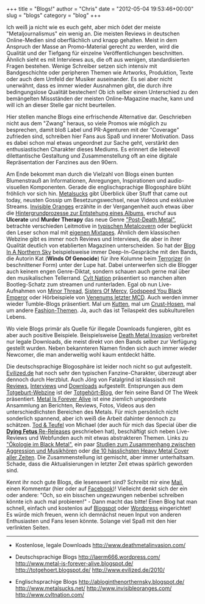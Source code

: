 +++
title = "Blogs!"
author = "Chris"
date = "2012-05-04 19:53:46+00:00"
slug = "blogs"
category = "blog"
+++

Ich weiß ja nicht wie es euch geht, aber mich ödet der meiste "Metaljournalismus" ein wenig an. Die meisten Reviews in deutschen Online-Medien sind oberflächlich und knapp gehalten. Meist in dem Anspruch der Masse an Promo-Material gerecht zu werden, wird die Qualität und der Tiefgang für einzelne Veröffentlichungen beschnitten. Ähnlich sieht es mit Interviews aus, die oft aus wenigen, standardisierten Fragen bestehen. Wenige Schreiber setzen sich intensiv mit Bandgeschichte oder peripheren Themen wie Artworks, Produktion, Texte oder auch dem Umfeld der Musiker auseinander. Es sei aber nicht unerwähnt, dass es immer wieder Ausnahmen gibt, die durch ihre bedingungslose Qualität bestechen! Ob ich selber einen Unterschied zu den bemängelten Missständen der meisten Online-Magazine mache, kann und will ich an dieser Stelle gar nicht beurteilen. 

Hier stellen manche Blogs eine erfrischende Alternative dar. Geschrieben nicht aus dem "Zwang" heraus, so viele Promos wie möglich zu besprechen, damit bloß Label und PR-Agenturen mit der "Coverage" zufrieden sind, schreiben hier Fans aus Spaß und innerer Motivation. Dass es dabei schon mal etwas ungeordnet zur Sache geht, verstärkt den enthusiastischen Charakter dieses Mediums. Es erinnert die liebevoll dilettantische Gestaltung und Zusammenstellung oft an eine digitale Repräsentation der Fanzines aus den 90ern.

Am Ende bekommt man durch die Vielzahl von Blogs einen bunten Blumenstrauß an Informationen, Anregungen, Inspirationen und audio-visuellen Komponenten. Gerade die englischsprachige Blogosphäre blüht fröhlich vor sich hin. <a href="http://www.metalsucks.net/">Metalsucks</a> gibt Überblick über Stuff that came out today, neusten Gossip um Besetzungswechsel, neue Videos und exklusive Streams. <a href="http://www.invisibleoranges.com/">Invisible Oranges</a> erzählte in der Vergangenheit auch etwas über die <a href="http://www.invisibleoranges.com/2011/09/anatomy-of-a-release-pt-5-distribution-or-why-cds-cost-so-much/">Hintergrundprozesse zur Entstehung eines Albums</a>, erschuf aus **Ulcerate** und **Murder Therapy** das neue Genre <a href="http://www.invisibleoranges.com/2011/02/neurosis-the-future-of-death-metal/">"Post-Death Metal"</a>, betrachte verschieden Leitmotive in <a href="http://www.invisibleoranges.com/2012/05/by-this-axe-i-headbang/">typischen Metalcovern</a> oder beglückt den Leser schon mal mit <a href="http://www.invisibleoranges.com/2011/12/mixtape-death-by-metal-the-left-of-center-path/">eigenen Mixtapes</a>. Ähnlich dem klassischen Webzine gibt es immer noch Reviews und Interviews, die aber in ihrer Qualität deutlich von etablierten Magazinen unterscheiden. So hat der <a href="http://abloginthenorthernsky.blogspot.de/">Blog In A Northern Sky</a> beispielsweise immer Deep-In-Gespräche mit den Bands, die Autorin Kat (**Winds Of Genocide**) für ihre Kolumne beim <a href="http://truecultheavymetal.com/blog1.php">Terrorizer</a> (in beschnittener Form) unter der Lupe hat.
Dabei unterwerfen sich die Blogger auch keinem engen Genre-Diktat, sondern schauen auch gerne mal über den musikalischen Tellerrand. <a href="http://www.cvltnation.com/">Cvlt Nation</a> präsentiert so manchen alten Bootleg-Schatz zum streamen und runterladen. Egal ob nun Live-Aufnahmen von <a href="http://www.cvltnation.com/12xu-minor-threat-1982-live-at-maryland-u-download-stream/">Minor Thread</a>, <a href="http://www.cvltnation.com/first-and-last-and-always-sisters-of-mercy-1985-live-download-stream/">Sisters Of Mercy</a>, <a href="http://www.cvltnation.com/world-police-and-friendly-firegodspeed-you-black-emperor-live-in-germany-1998-download/">Godspeed You Black Emperor</a> oder Hörbeispiele von <a href="http://www.cvltnation.com/crown-of-reversion-venenum-review-stream/">Venenums letzter MCD</a>. Auch werden immer wieder Tumble-Blogs präsentiert. Mal um <a href="http://www.cvltnation.com/fuck-yeah-punk-jacketspart-ii/">Kutten</a>, mal um <a href="http://www.cvltnation.com/fuck-yeah-crust-pants-in-crust-we-trust/">Crust-Hosen</a>, mal um andere <a href="http://www.cvltnation.com/category/fashion/">Fashion-Themen</a>. Ja, auch das ist Teilaspekt des subkulturellen Lebens.

Wo viele Blogs primär als Quelle für illegale Downloads fungieren, gibt es aber auch positive Beispiele. Beispielsweise <a href="http://www.deathmetalinvasion.com">Death Metal Invasion</a> verbreitet nur legale Downloads, die meist direkt von den Bands selber zur Verfügung gestellt wurden. Neben bekannteren Namen finden sich auch immer wieder Newcomer, die man anderweitig wohl kaum entdeckt hätte. 

Die deutschsprachige Blogosphäre ist leider noch nicht so gut aufgestellt. <a href="http://www.evilized.de/2010/">Evilized.de</a> hat noch sehr den typischen Fanzine-Charakter, überzeugt aber dennoch durch Herzblut. Auch Jörg von Fatalgrind ist klassisch mit <a href="http://fatalgrind-reviews.blogspot.de/">Reviews</a>, <a href="http://fatalgrind.blogspot.de/">Interviews</a> und <a href="http://fatal-loads.blogspot.de/">Downloads</a> aufgestellt. Entsprungen aus dem <a href="http://todtgeburt.blogspot.de/">Totgeburt-Webzine</a> ist der <a href="http://totgehoert.blogspot.de/">Totgehört-Blog</a>, der fein seine Band Of The Week präsentiert. <a href="http://www.metal-is-forever-alive.blogspot.de/">Metal Is Forever Alive</a> ist eine ziemlich ungeordnete Ansammlung an Berichten, Reviews, Fotos, Videos aus den unterschiedlichsten Bereichen des Metals. Für mich persönlich nicht sonderlich spannend, aber ich weiß die Arbeit dahinter dennoch zu schätzen. <a href="http://laerm666.wordpress.com/">Tod &amp; Teufel</a> von Michael (der auch für mich das Special über die <a href="http://necroslaughter.de/2011/05/dying-fetus-die-re-releases/" title="DYING FETUS – Die Re-Releases">**Dying Fetus** Re-Releases</a> geschrieben hat), beschäftigt sich neben Live-Reviews und Webfunden auch mit etwas abstrakteren Themen. Links zu <a href="http://laerm666.wordpress.com/2012/04/06/links-11/">"Ökologie im Black Metal"</a>, ein paar <a href="http://laerm666.wordpress.com/2012/01/08/links-10/">Studien zum Zusammenhang zwischen Aggression und Musikhören</a> oder <a href="http://laerm666.wordpress.com/2012/01/08/links-10/">die 10 hässlichsten Heavy Metal Cover aller Zeiten</a>. Die Zusammenstellung ist gemischt, aber immer unterhaltsam. Schade, dass die Aktualisierungen in letzter Zeit etwas spärlich geworden sind.

Kennt ihr noch gute Blogs, die lesenswert sind? Schreibt mir eine <a href="mailto:necroslaughter@arcor.de">Mail</a>, einen Kommentar (hier oder auf <a href="https://www.facebook.com/Necroslaughter.de?ref=ts">Facebook</a>)!
Vielleicht denkt sich der ein oder andere: "Och, so ein bisschen ungezwungen nebenbei schreiben könnte ich auch mal probieren!" - Dann macht das bitte! Einen Blog hat man schnell, einfach und kostenlos auf <a href="http://www.blogger.com/">Blogspot</a> oder <a href="http://wordpress.com">Wordpress</a> eingerichtet! Es würde mich freuen, wenn ich demnächst neuen Input von anderen Enthusiasten und Fans lesen könnte. Solange viel Spaß mit den hier verlinkten Seiten.

---

* Kostenlose, legale Downloads
<a href="http://www.deathmetalinvasion.com/">http://www.deathmetalinvasion.com/</a>

* Deutschsprachige Blogs
<a href="http://laerm666.wordpress.com/">http://laerm666.wordpress.com/</a>
<a href="http://www.metal-is-forever-alive.blogspot.de/">http://www.metal-is-forever-alive.blogspot.de/</a>
<a href="http://totgehoert.blogspot.de/">http://totgehoert.blogspot.de/</a>
<a href="http://www.evilized.de/2010/">http://www.evilized.de/2010/</a>

* Englischsprachige Blogs
<a href="http://abloginthenorthernsky.blogspot.de/">http://abloginthenorthernsky.blogspot.de/</a>
<a href="http://www.metalsucks.net/">http://www.metalsucks.net/</a>
<a href="http://www.invisibleoranges.com/">http://www.invisibleoranges.com/</a>
<a href="http://www.cvltnation.com/">http://www.cvltnation.com/</a>
